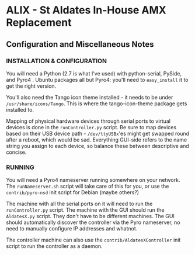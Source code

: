 ALIX - St Aldates In-House AMX Replacement
==========================================

Configuration and Miscellaneous Notes
-------------------------------------

### INSTALLATION & CONFIGURATION ###

You will need a Python (2.7 is what I've used) with python-serial, PySide, and
Pyro4 . Ubuntu packages all but Pyro4: you'll need to `easy_install` it to get
the right version.

You'll also need the Tango icon theme installed - it needs to be under
`/usr/share/icons/Tango`. This is where the tango-icon-theme package gets
installed to.

Mapping of physical hardware devices through serial ports to virtual devices is
done in the `runController.py` script. Be sure to map devices based on their USB
device path - `/dev/ttyUSBx`'es might get swapped round after a reboot, which
would be sad. Everything GUI-side refers to the name string you assign to each
device, so balance these between descriptive and concise.


### RUNNING ###

You will need a Pyro4 nameserver running somewhere on your network. The 
`runNameserver.sh` script will take care of this for you, or use the
`contrib/pyro-nsd` init script for Debian (maybe others?)

The machine with all the serial ports on it will need to run the 
`runController.py` script. The machine with the GUI should run the `AldatesX.py`
script. They don't have to be different machines. The GUI should automatically
discover the controller via the Pyro nameserver, no need to manually configure
IP addresses and whatnot.

The controller machine can also use the `contrib/AldatesXController` init script
to run the controller as a daemon.
